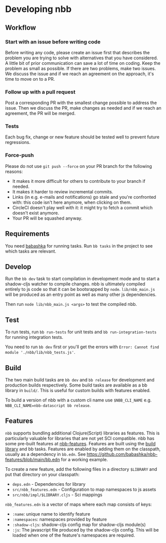 # Developing nbb

## Workflow

### Start with an issue before writing code

Before writing any code, please create an issue first that describes the problem
you are trying to solve with alternatives that you have considered. A little bit
of prior communication can save a lot of time on coding. Keep the problem as
small as possible. If there are two problems, make two issues. We discuss the
issue and if we reach an agreement on the approach, it's time to move on to a
PR.

### Follow up with a pull request

Post a corresponding PR with the smallest change possible to address the
issue. Then we discuss the PR, make changes as needed and if we reach an
agreement, the PR will be merged.

### Tests

Each bug fix, change or new feature should be tested well to prevent future
regressions.

### Force-push

Please do not use `git push --force` on your PR branch for the following
reasons:

- It makes it more difficult for others to contribute to your branch if needed.
- It makes it harder to review incremental commits.
- Links (in e.g. e-mails and notifications) go stale and you're confronted with:
  this code isn't here anymore, when clicking on them.
- CircleCI doesn't play well with it: it might try to fetch a commit which
  doesn't exist anymore.
- Your PR will be squashed anyway.

## Requirements

You need [babashka](https://babashka.org) for running tasks. Run `bb tasks` in
the project to see which tasks are relevant.

## Develop

Run the `bb dev` task to start compilation in development mode and to start a shadow-cljs watcher to compile changes. nbb is ultimately compiled entirely to js code so that it can be bootsrapped by `node`. `lib/nbb_main.js` will be produced as an entry point as well as many other js dependencies.

Then run `node lib/nbb_main.js <args>` to test the compiled nbb.

## Test

To run tests, run `bb run-tests` for unit tests and `bb run-integration-tests` for running integration tests.

You need to run `bb dev` first or you'll get the errors with `Error: Cannot find module './nbb/lib/nbb_tests.js'`.


## Build

The two main build tasks are `bb dev` and `bb release` for development and
production builds respectively. Some build tasks are available as a bb library
in `build/`. This is useful for custom builds with features enabled.

To build a version of nbb with a custom cli name use `$NBB_CLI_NAME` e.g.
`NBB_CLI_NAME=nbb-datascript bb release`.

## Features

`nbb` supports bundling additional Clojure(Script) libraries as features. This
is particularly valuable for libraries that are not yet SCI compatible. nbb has
some pre-built features at
[nbb-features](https://github.com/babashka/nbb-features). Features are built
using the [build library](../build) and bb tasks. Features are enabled by adding
them on the classpath, usually as a dependency in `bb.edn`. See
https://github.com/babashka/nbb-features/blob/main/bb.edn for a working example.

To create a new feature, add the following files in a directory `$LIBRARY` and
put that directory on your classpath:
- `deps.edn` - Dependencies for library
- `src/nbb_features.edn` - Configuration to map namespaces to js assets
- `src/nbb/impl/$LIBRARY.cljs` - Sci mappings

`nbb_features.edn` is a vector of maps where each map consists of keys:

* `:name`: unique name to identify feature
* `:namespaces`: namespaces provided by feature
* `:shadow-cljs`: shadow-cljs config map for shadow-cljs module(s)
* `:js`: The javascript file produced by the shadow-cljs config. This will be
  loaded when one of the feature's namespaces are required.
